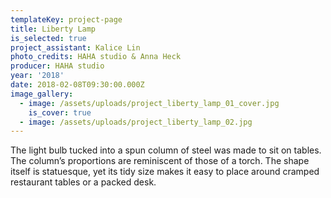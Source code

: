 ```yaml
---
templateKey: project-page
title: Liberty Lamp
is_selected: true
project_assistant: Kalice Lin
photo_credits: HAHA studio & Anna Heck
producer: HAHA studio
year: '2018'
date: 2018-02-08T09:30:00.000Z
image_gallery:
  - image: /assets/uploads/project_liberty_lamp_01_cover.jpg
    is_cover: true
  - image: /assets/uploads/project_liberty_lamp_02.jpg
---
```

The light bulb tucked into a spun column of steel was made to sit on tables. The column’s proportions are reminiscent of those of a torch. The shape itself is statuesque, yet its tidy size makes it easy to place around cramped restaurant tables or a packed desk.
